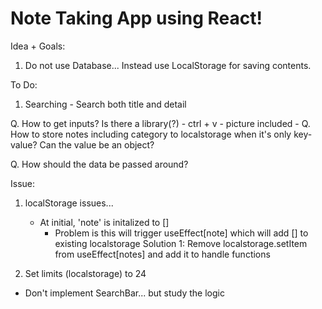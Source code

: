 # Note Taking App using React! 

Idea + Goals: 
1. Do not use Database... Instead use LocalStorage for saving contents. 

To Do: 
1. Searching - Search both title and detail 


Q. How to get inputs? Is there a library(?)
    - ctrl + v 
    - picture included 
    - 
Q. How to store notes including category to localstorage when it's only key-value? Can the value be an object?  

Q. How should the data be passed around? 


Issue: 
1. localStorage issues... 
    - At initial, 'note' is initalized to []
        - Problem is this will trigger useEffect[note] which will add [] to existing localstorage
    Solution 1: Remove localstorage.setItem from useEffect[notes] and add it to handle functions 

2. Set limits (localstorage) to 24

- Don't implement SearchBar... but study the logic 